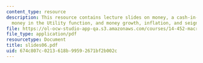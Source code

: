 ```yaml
---
content_type: resource
description: This resource contains lecture slides on money, a cash-in-advance model,
  money in the Utility function, and money growth, inflation, and seignorage.
file: https://ol-ocw-studio-app-qa.s3.amazonaws.com/courses/14-452-macroeconomic-theory-ii-spring-2007/674c807c0213618b99592671bf2b002c_slides06.pdf
file_type: application/pdf
resourcetype: Document
title: slides06.pdf
uid: 674c807c-0213-618b-9959-2671bf2b002c
---
```

